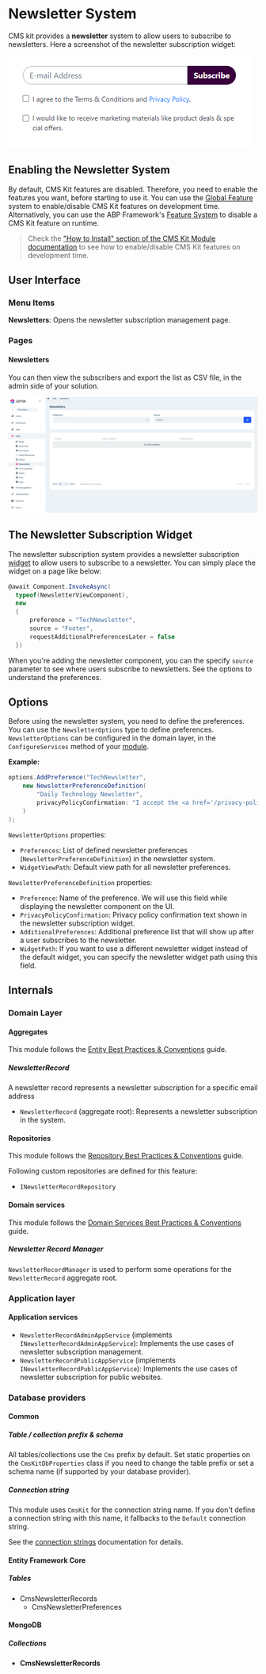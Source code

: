 # Newsletter System

CMS kit provides a **newsletter** system to allow users to subscribe to newsletters. Here a screenshot of the newsletter subscription widget:

![cmskit-module-newsletter-widget](../../images/cmskit-module-newsletter-widget.png)

## Enabling the Newsletter System

By default, CMS Kit features are disabled. Therefore, you need to enable the features you want, before starting to use it. You can use the [Global Feature](https://docs.abp.io/en/abp/latest/Global-Features) system to enable/disable CMS Kit features on development time. Alternatively, you can use the ABP Framework's [Feature System](https://docs.abp.io/en/abp/latest/Features) to disable a CMS Kit feature on runtime.

> Check the ["How to Install" section of the CMS Kit Module documentation](index.md#how-to-install) to see how to enable/disable CMS Kit features on development time.

## User Interface

### Menu Items

**Newsletters**: Opens the newsletter subscription management page.

### Pages

#### Newsletters

You can then view the subscribers and export the list as CSV file, in the admin side of your solution.

![newsletter-page](../../images/cmskit-module-newsletter-page.png)

## The Newsletter Subscription Widget

The newsletter subscription system provides a newsletter subscription [widget](https://docs.abp.io/en/abp/latest/UI/AspNetCore/Widgets) to allow users to subscribe to a newsletter. 
You can simply place the widget on a page like below: 

```csharp
@await Component.InvokeAsync(
  typeof(NewsletterViewComponent),
  new
  {
      preference = "TechNewsletter",
      source = "Footer",
      requestAdditionalPreferencesLater = false
  })
```

When you're adding the newsletter component, you can the specify `source` parameter to see where users subscribe to newsletters. See the options to understand the preferences.

## Options

Before using the newsletter system, you need to define the preferences. You can use the `NewsletterOptions` type to define preferences. `NewsletterOptions` can be configured in the domain layer, in the `ConfigureServices` method of your [module](https://docs.abp.io/en/abp/latest/Module-Development-Basics).

**Example:**

```csharp
options.AddPreference("TechNewsletter",
    new NewsletterPreferenceDefinition(
        "Daily Technology Newsletter",
        privacyPolicyConfirmation: "I accept the <a href='/privacy-policy'>Privacy Policy</a>.")
    )
);
```

`NewsletterOptions` properties:

- `Preferences`: List of defined newsletter preferences (`NewsletterPreferenceDefinition`) in the newsletter system.
- `WidgetViewPath`: Default view path for all newsletter preferences.

`NewsletterPreferenceDefinition` properties:

- `Preference`: Name of the preference. We will use this field while displaying the newsletter component on the UI.
- `PrivacyPolicyConfirmation`: Privacy policy confirmation text shown in the newsletter subscription widget.
- `AdditionalPreferences`: Additional preference list that will show up after a user subscribes to the newsletter.
- `WidgetPath`: If you want to use a different newsletter widget instead of the default widget, you can specify the newsletter widget path using this field.

## Internals

### Domain Layer

#### Aggregates

This module follows the [Entity Best Practices & Conventions](https://docs.abp.io/en/abp/latest/Best-Practices/Entities) guide.

##### NewsletterRecord

A newsletter record represents a newsletter subscription for a specific email address

- `NewsletterRecord` (aggregate root): Represents a newsletter subscription in the system.

#### Repositories

This module follows the [Repository Best Practices & Conventions](https://docs.abp.io/en/abp/latest/Best-Practices/Repositories) guide.

Following custom repositories are defined for this feature:

- `INewsletterRecordRepository`

#### Domain services

This module follows the [Domain Services Best Practices & Conventions](https://docs.abp.io/en/abp/latest/Best-Practices/Domain-Services) guide.

##### Newsletter Record Manager

`NewsletterRecordManager` is used to perform some operations for the `NewsletterRecord` aggregate root.

### Application layer

#### Application services

- `NewsletterRecordAdminAppService` (implements `INewsletterRecordAdminAppService`): Implements the use cases of newsletter subscription management.
- `NewsletterRecordPublicAppService` (implements `INewsletterRecordPublicAppService`): Implements the use cases of newsletter subscription for public websites.

### Database providers

#### Common

##### Table / collection prefix & schema

All tables/collections use the `Cms` prefix by default. Set static properties on the `CmsKitDbProperties` class if you need to change the table prefix or set a schema name (if supported by your database provider).

##### Connection string

This module uses `CmsKit` for the connection string name. If you don't define a connection string with this name, it fallbacks to the `Default` connection string.

See the [connection strings](https://docs.abp.io/en/abp/latest/Connection-Strings) documentation for details.

#### Entity Framework Core

##### Tables

- CmsNewsletterRecords
  - CmsNewsletterPreferences

#### MongoDB

##### Collections

- **CmsNewsletterRecords**

